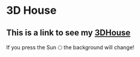 # 3D House

## This is a link to see my [3DHouse](https://3dhouse-iota.vercel.app/)

If you press the Sun 🌕 the background will change!
